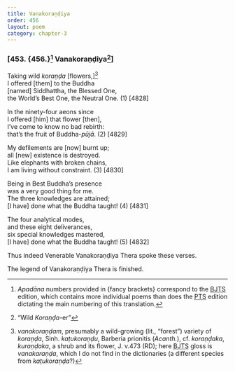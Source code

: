```yaml
---
title: Vanakoraṇḍiya
order: 456
layout: poem
category: chapter-3
---
```


### \[453. {456.}[^1] Vanakoraṇḍiya[^2]\]

Taking wild *koraṇḍa* \[flowers,\][^3]  
I offered \[them\] to the Buddha  
\[named\] Siddhattha, the Blessed One,  
the World’s Best One, the Neutral One. (1) \[4828\]

In the ninety-four aeons since  
I offered \[him\] that flower \[then\],  
I’ve come to know no bad rebirth:  
that’s the fruit of Buddha-*pūjā*. (2) \[4829\]

My defilements are \[now\] burnt up;  
all \[new\] existence is destroyed.  
Like elephants with broken chains,  
I am living without constraint. (3) \[4830\]

Being in Best Buddha’s presence  
was a very good thing for me.  
The three knowledges are attained;  
\[I have\] done what the Buddha taught! (4) \[4831\]

The four analytical modes,  
and these eight deliverances,  
six special knowledges mastered,  
\[I have\] done what the Buddha taught! (5) \[4832\]

Thus indeed Venerable Vanakoraṇḍiya Thera spoke these verses.

The legend of Vanakoraṇḍiya Thera is finished.

[^1]: *Apadāna* numbers provided in {fancy brackets} correspond to the <abbr title="Buddha Jayanthi Tripitaka Series">BJTS</abbr> edition, which contains more individual poems than does the <abbr title="Pali Text Society">PTS</abbr> edition dictating the main numbering of this translation.

[^2]: “Wild *Koraṇḍa*-er”

[^3]: *vanakoraṇḍam*, presumably a wild-growing (lit., “forest”) variety of *koraṇḍa*, Sinh. *kaṭukoraṇḍu*, Barberia prionitis (*Acanth.*), cf. *koraṇḍaka*, *kuraṇḍaka*, a shrub and its flower, J. v.473 (RD); here <abbr title="Buddha Jayanthi Tripitaka Series">BJTS</abbr> gloss is *vanakaraṇḍa*, which I do not find in the dictionaries (a different species from *kaṭukoraṇḍa*?)
